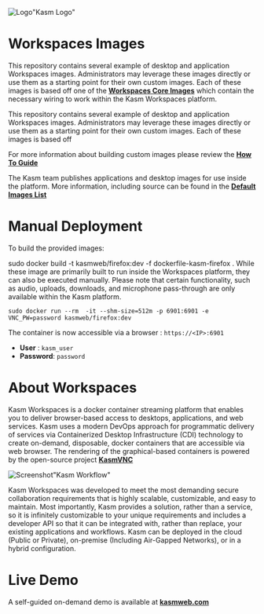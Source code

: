 ![Logo]"Kasm Logo"

# Workspaces Images

This repository contains several example of desktop and application Workspaces images.
Administrators may leverage these images directly or use them as a starting point for their own custom images.
Each of these images is based off one of the [**Workspaces Core Images**](https://github.com/kasmtech/workspaces-core-images?utm_campaign=Github&utm_source=github) which contain the necessary wiring to work within the Kasm Workspaces platform.

This repository contains several example of desktop and application Workspaces images.
Administrators may leverage these images directly or use them as a starting point for their own custom images.
Each of these images is based off

For more information about building custom images please review the  [**How To Guide**](https://kasmweb.com/docs/latest/how_to/building_images.html?utm_campaign=Github&utm_source=github)

The Kasm team publishes applications and desktop images for use inside the platform. More information, including source can be found in the [**Default Images List**](https://kasmweb.com/docs/latest/guide/custom_images.html?utm_campaign=Github&utm_source=github)

# Manual Deployment

To build the provided images:

sudo docker build -t kasmweb/firefox:dev -f dockerfile-kasm-firefox .
While these image are primarily built to run inside the Workspaces platform, they can also be executed manually.  Please note that certain functionality, such as audio, uploads, downloads, and microphone pass-through are only available within the Kasm platform.

```
sudo docker run --rm  -it --shm-size=512m -p 6901:6901 -e VNC_PW=password kasmweb/firefox:dev
```
The container is now accessible via a browser : `https://<IP>:6901`

- **User** : `kasm_user`
- **Password**: `password`

# About Workspaces

Kasm Workspaces is a docker container streaming platform that enables you to deliver browser-based access to desktops, applications, and web services. Kasm uses a modern DevOps approach for programmatic delivery of services via Containerized Desktop Infrastructure (CDI) technology to create on-demand, disposable, docker containers that are accessible via web browser. The rendering of the graphical-based containers is powered by the open-source project   [**KasmVNC**](https://github.com/kasmtech/KasmVNC?utm_campaign=Github&utm_source=github)

![Screenshot][Kasm_Workflow]"Kasm Workflow"

Kasm Workspaces was developed to meet the most demanding secure collaboration requirements that is highly scalable, customizable, and easy to maintain.  Most importantly, Kasm provides a solution, rather than a service, so it is infinitely customizable to your unique requirements and includes a developer API so that it can be integrated with, rather than replace, your existing applications and workflows. Kasm can be deployed in the cloud (Public or Private), on-premise (Including Air-Gapped Networks), or in a hybrid configuration.

# Live Demo

A self-guided on-demand demo is available at [**kasmweb.com**](https://www.kasmweb.com/demo.html?utm_campaign=Github&utm_source=github)

[logo]: https://cdn2.hubspot.net/hubfs/5856039/dockerhub/kasm_logo.png
[Kasm_Workflow]: https://cdn2.hubspot.net/hubfs/5856039/dockerhub/kasm_workflow_960.gif
